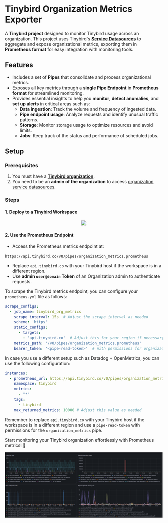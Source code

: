 # Tinybird Organization Metrics Exporter

A **Tinybird project** designed to monitor Tinybird usage across an organization. This project uses Tinybird's **[Service Datasources](https://www.tinybird.co/docs/monitoring/organizations#organization-service-data-sources)** to aggregate and expose organizational metrics, exporting them in **Prometheus format** for easy integration with monitoring tools.

## Features

- Includes a set of **Pipes** that consolidate and process organizational metrics.  
- Exposes all key metrics through a **single Pipe Endpoint** in **Prometheus format** for streamlined monitoring.  
- Provides essential insights to help you **monitor**, **detect anomalies**, and **set up alerts** in critical areas such as:  
  - **Data ingestion**: Track the volume and frequency of ingested data.  
  - **Pipe endpoint usage**: Analyze requests and identify unusual traffic patterns.  
  - **Storage**: Monitor storage usage to optimize resources and avoid limits.  
  - **Jobs**: Keep track of the status and performance of scheduled jobs.  

## Setup



### Prerequisites

1. You must have a **[Tinybird organization](https://www.tinybird.co/docs/monitoring/organizations)**.
2. You need to be an **admin of the organization** to access [organization service datasources](https://www.tinybird.co/docs/monitoring/organizations#organization-service-data-sources).

### Steps




#### 1. Deploy to a Tinybird Workspace

<p align="center">
  <a href="https://app.tinybird.co?starter_kit=https://github.com/tinybirdco/tinybird-org-metrics-exporter">
    <img width="300" src="https://img.shields.io/badge/Deploy%20to-Tinybird-25283d?style=flat&labelColor=25283d&color=27f795&logo=data:image/svg+xml;base64,PHN2ZyB2aWV3Qm94PSIwIDAgNTAwIDUwMCIgeG1sbnM9Imh0dHA6Ly93d3cudzMub3JnLzIwMDAvc3ZnIj48cGF0aCBkPSJNNTAwIDQyLjhsLTE1Ni4xLTQyLjgtNTQuOSAxMjIuN3pNMzUwLjcgMzQ1LjRsLTE0Mi45LTUxLjEtODMuOSAyMDUuN3oiIGZpbGw9IiNmZmYiIG9wYWNpdHk9Ii42Ii8+PHBhdGggZD0iTTAgMjE5LjlsMzUwLjcgMTI1LjUgNTcuNS0yNjguMnoiIGZpbGw9IiNmZmYiLz48L3N2Zz4=" />
  </a>
</p>


#### 2. Use the Prometheus Endpoint  
- Access the Prometheus metrics endpoint at:  

`https://api.tinybird.co/v0/pipes/organization_metrics.prometheus`


- Replace `api.tinybird.co` with your Tinybird host if the workspace is in a different region.  
- Use **admin `user@domain` Token** of an Organization admin to authenticate requests.

To scrape the Tinybird metrics endpoint, you can configure your `prometheus.yml` file as follows:


```yaml
scrape_configs:
  - job_name: tinybird_org_metrics
    scrape_interval: 15s  # Adjust the scrape interval as needed
    scheme: 'https'
    static_configs:
      - targets: 
        - 'api.tinybird.co'  # Adjust this for your region if necessary
    metrics_path: '/v0/pipes/organization_metrics.prometheus'
    bearer_token: '<pipe-read-token>'  # With permissions for organization_metrics Pipe
```

In case you use a different setup such as Datadog + OpenMetrics, you can use the following configuration:

```yaml
instances:
  - prometheus_url: https://api.tinybird.co/v0/pipes/organization_metrics.prometheus?token=<pipe-read-token>
    namespace: tinybird
    metrics:
      - "*"
    tags:
      - tinybird
    max_returned_metrics: 10000 # Adjust this value as needed
```

Remember to replace `api.tinybird.co` with your Tinybird host if the workspace is in a different region and use a `pipe-read-token` with permissions for the `organization_metrics` pipe.

Start monitoring your Tinybird organization effortlessly with Prometheus metrics! 🎉

![Grafana dashboard example](./assets/img/grafana.png)

